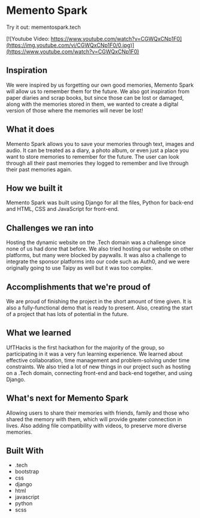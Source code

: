 <h1>Memento Spark</h1>

Try it out: mementospark.tech

[![Youtube Video: https://www.youtube.com/watch?v=CGWQxCNp1F0](https://img.youtube.com/vi/CGWQxCNp1F0/0.jpg)](https://www.youtube.com/watch?v=CGWQxCNp1F0)

<h2>Inspiration</h2>
We were inspired by us forgetting our own good memories, Memento Spark will allow us to remember them for the future. We also got inspiration from paper diaries and scrap books, but since those can be lost or damaged, along with the memories stored in them, we wanted to create a digital version of those where the memories will never be lost!

<h2>What it does</h2>
Memento Spark allows you to save your memories through text, images and audio. It can be treated as a diary, a photo album, or even just a place you want to store memories to remember for the future. The user can look through all their past memories they logged to remember and live through their past memories again.

<h2>How we built it</h2>
Memento Spark was built using Django for all the files, Python for back-end and HTML, CSS and JavaScript for front-end.

<h2>Challenges we ran into</h2>
Hosting the dynamic website on the .Tech domain was a challenge since none of us had done that before. We also tried hosting our website on other platforms, but many were blocked by paywalls. It was also a challenge to integrate the sponsor platforms into our code such as Auth0, and we were originally going to use Taipy as well but it was too complex.

<h2>Accomplishments that we're proud of</h2>
We are proud of finishing the project in the short amount of time given. It is also a fully-functional demo that is ready to present. Also, creating the start of a project that has lots of potential in the future.

<h2>What we learned</h2>
UfTHacks is the first hackathon for the majority of the group, so participating in it was a very fun learning experience. We learned about effective collaboration, time management and problem-solving under time constraints. We also tried a lot of new things in our project such as hosting on a .Tech domain, connecting front-end and back-end together, and using Django.

<h2>What's next for Memento Spark</h2>
Allowing users to share their memories with friends, family and those who shared the memory with them, which will provide greater connection in lives. Also adding file compatibility with videos, to preserve more diverse memories.

<h2>Built With</h2>

- .tech
- bootstrap
- css
- django
- html
- javascript
- python
- scss

